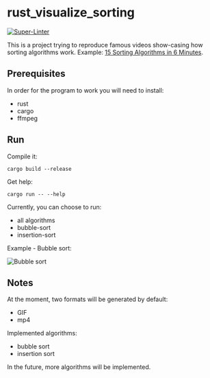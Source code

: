 # rust_visualize_sorting

[![Super-Linter](https://github.com/arghpy/rust_visualize_sorting/actions/workflows/manage_pull_requests.yaml/badge.svg)](https://github.com/marketplace/actions/super-linter)

This is a project trying to reproduce famous videos show-casing how sorting algorithms work.
Example: [15 Sorting Algorithms in 6 Minutes](https://www.youtube.com/watch?v=kPRA0W1kECg).

## Prerequisites

In order for the program to work you will need to install:
- rust
- cargo
- ffmpeg

## Run

Compile it:

```console
cargo build --release
```

Get help:

```console
cargo run -- --help
```

Currently, you can choose to run:
- all algorithms
- bubble-sort
- insertion-sort

Example - Bubble sort:

![Bubble sort](./assets/bubble_sort.gif)

## Notes

At the moment, two formats will be generated by default:
- GIF
- mp4

Implemented algorithms:
- bubble sort
- insertion sort

In the future, more algorithms will be implemented.
